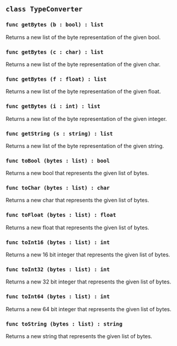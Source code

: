 ## ```class TypeConverter```

### ```func getBytes (b : bool) : list```
Returns a new list of the byte representation of the given bool.
### ```func getBytes (c : char) : list```
Returns a new list of the byte representation of the given char.
### ```func getBytes (f : float) : list```
Returns a new list of the byte representation of the given float.
### ```func getBytes (i : int) : list```
Returns a new list of the byte representation of the given integer.
### ```func getString (s : string) : list```
Returns a new list of the byte representation of the given string.

### ```func toBool (bytes : list) : bool```
Returns a new bool that represents the given list of bytes.

### ```func toChar (bytes : list) : char```
Returns a new char that represents the given list of bytes.

### ```func toFloat (bytes : list) : float```
Returns a new float that represents the given list of bytes.

### ```func toInt16 (bytes : list) : int```
Returns a new 16 bit integer that represents the given list of bytes.

### ```func toInt32 (bytes : list) : int```
Returns a new 32 bit integer that represents the given list of bytes.

### ```func toInt64 (bytes : list) : int```
Returns a new 64 bit integer that represents the given list of bytes.

### ```func toString (bytes : list) : string```
Returns a new string that represents the given list of bytes.
